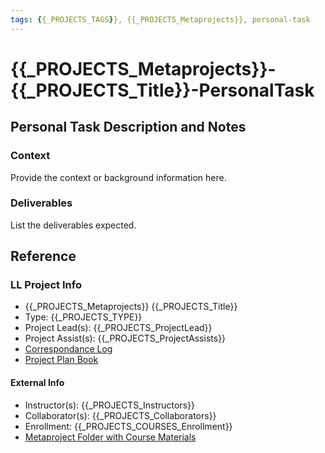 ```yaml
---
tags: {{_PROJECTS_TAGS}}, {{_PROJECTS_Metaprojects}}, personal-task
---
```


# {{_PROJECTS_Metaprojects}}-{{_PROJECTS_Title}}-PersonalTask

## Personal Task Description and Notes

### Context
Provide the context or background information here.

### Deliverables
List the deliverables expected.


## Reference
### LL Project Info
* {{_PROJECTS_Metaprojects}} {{_PROJECTS_Title}}
* Type: {{_PROJECTS_TYPE}}
* Project Lead(s): {{_PROJECTS_ProjectLead}}
* Project Assist(s): {{_PROJECTS_ProjectAssists}}
* [Correspondance Log]({{_PROJECTS_METAPROJECTS_CorrespondanceLog}})
* [Project Plan Book]({{ProjectPlanBookUrl}})

#### External Info
* Instructor(s): {{_PROJECTS_Instructors}}
* Collaborator(s): {{_PROJECTS_Collaborators}}
* Enrollment: {{_PROJECTS_COURSES_Enrollment}}
* [Metaproject Folder with Course Materials]({{_PROJECTS_AssociatedMetaprojectFolder}})